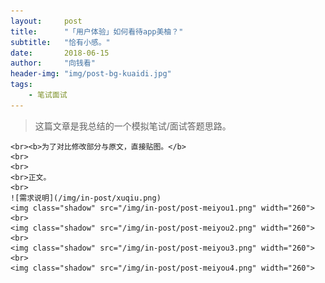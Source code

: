 ```yaml
---
layout:     post
title:      "「用户体验」如何看待app美柚？"
subtitle:   "恰有小感。"
date:       2018-06-15
author:     "向钱看"
header-img: "img/post-bg-kuaidi.jpg"
tags:
    - 笔试面试
---
```


> 这篇文章是我总结的一个模拟笔试/面试答题思路。

<div>
    
    <br><b>为了对比修改部分与原文，直接贴图。</b>
    <br>
    <br>
    <br>正文。
    <br>
    ![需求说明](/img/in-post/xuqiu.png)
    <img class="shadow" src="/img/in-post/post-meiyou1.png" width="260">
    <br>
    <img class="shadow" src="/img/in-post/post-meiyou2.png" width="260">
    <br>
    <img class="shadow" src="/img/in-post/post-meiyou3.png" width="260">
    <br>
    <img class="shadow" src="/img/in-post/post-meiyou4.png" width="260">
</div>

